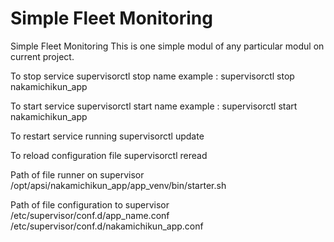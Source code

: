 Simple Fleet Monitoring
============

Simple Fleet Monitoring
This is one simple modul of any particular modul on current project.


To stop service
supervisorctl stop name
example :
supervisorctl stop nakamichikun_app

To start service
supervisorctl start name
example :
supervisorctl start nakamichikun_app

To restart service running
supervisorctl update

To reload configuration file
supervisorctl reread

Path of file runner on supervisor
/opt/apsi/nakamichikun_app/app_venv/bin/starter.sh

Path of file configuration to supervisor
/etc/supervisor/conf.d/app_name.conf 
/etc/supervisor/conf.d/nakamichikun_app.conf 
